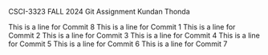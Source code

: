 CSCI-3323 FALL 2024
Git Assignment
Kundan Thonda

This is a line for Commit 8
This is a line for Commit 1
This is a line for Commit 2
This is a line for Commit 3
This is a line for Commit 4
This is a line for Commit 5
This is a line for Commit 6
This is a line for Commit 7


